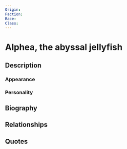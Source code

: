 ```yaml
---
Origin: 
Faction: 
Race: 
Class:
---
```

# Alphea, the abyssal jellyfish
## Description

### Appearance

### Personality
## Biography
## Relationships

## Quotes